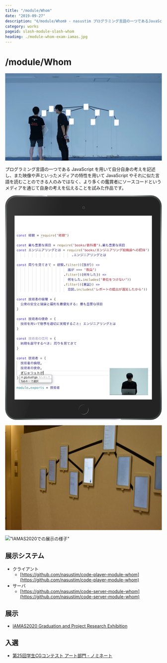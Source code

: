 ```yaml
---
title: "/module/Whom"
date: "2019-09-27"
description: "《/module/Whom》 - nasustim プログラミング言語の一つであるJavaScriptを用いて自分自身の考えを記述し、また映像や声といったメディアの特性を用いてJavaScriptやそれに似た言語を読むことのできる人のみではなく、より多くの鑑賞者にソースコードというメディアを通じて自身の考えを伝えることを試みた作品です。"
category: works
pageid: slash-module-slash-whom
headimg: ./module-whom-exam-iamas.jpg
---
```


# /module/Whom

![2019年9月の展示の様子](./module-whom.png "2019年9月の展示の様子")

プログラミング言語の一つである JavaScript を用いて自分自身の考えを記述し、また映像や声といったメディアの特性を用いて JavaScript やそれに似た言語を読むことのできる人のみではなく、より多くの鑑賞者にソースコードというメディアを通じて自身の考えを伝えることを試みた作品です。

!["iPadの内の一つ"](./module-whom-ipad-00.png "iPadの内の一つ")

!["IAMAS修士作品バージョン - 私のコーディングする姿と声が付与された"](./module-whom-exam-iamas.jpg "IAMAS修士作品バージョン - 私のコーディングする姿と声が付与された")

!["IAMAS2020での展示の様子"](./module-whom-exhibit-iamas2020.jpg "IAMAS2020での展示の様子")

## 展示システム

- クライアント
  - [https://github.com/nasustim/code-player-module-whom](https://github.com/nasustim/code-player-module-whom)
- サーバ
  - [https://github.com/nasustim/code-server-module-whom](https://github.com/nasustim/code-server-module-whom)

## 展示

- [IAMAS2020 Graduation and Project Research Exhibition](https://www.iamas.ac.jp/exhibit20/)

## 入選

- [第25回学生CGコンテスト アート部門 - ノミネート](https://archive.campusgenius.jp/2019/works/4616/)
